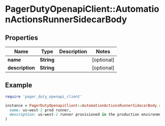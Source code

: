 # PagerDutyOpenapiClient::AutomationActionsRunnerSidecarBody

## Properties

| Name | Type | Description | Notes |
| ---- | ---- | ----------- | ----- |
| **name** | **String** |  | [optional] |
| **description** | **String** |  | [optional] |

## Example

```ruby
require 'pager_duty_openapi_client'

instance = PagerDutyOpenapiClient::AutomationActionsRunnerSidecarBody.new(
  name: us-west-2 prod runner,
  description: us-west-2 runner provisioned in the production environment by the SRE team
)
```


